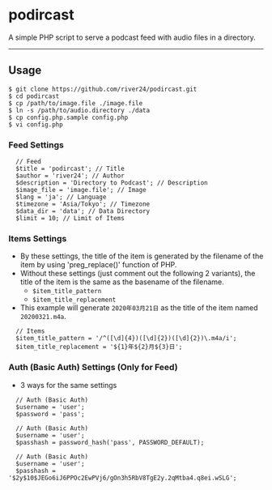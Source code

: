 # podircast

A simple PHP script to serve a podcast feed with audio files in a directory.

---

## Usage

```
$ git clone https://github.com/river24/podircast.git
$ cd podircast
$ cp /path/to/image.file ./image.file
$ ln -s /path/to/audio.directory ./data
$ cp config.php.sample config.php
$ vi config.php
```

### Feed Settings

```
  // Feed
  $title = 'podircast'; // Title
  $author = 'river24'; // Author
  $description = 'Directory to Podcast'; // Description
  $image_file = 'image.file'; // Image
  $lang = 'ja'; // Language
  $timezone = 'Asia/Tokyo'; // Timezone
  $data_dir = 'data'; // Data Directory
  $limit = 10; // Limit of Items
```

### Items Settings

- By these settings, the title of the item is generated by the filename of the item by using 'preg_replace()' function of PHP.
- Without these settings (just comment out the following 2 variants), the title of the item is the same as the basename of the filename.
    - `$item_title_pattern`
    - `$item_title_replacement`
- This example will generate `2020年03月21日` as the title of the item named `20200321.m4a`.

```
  // Items
  $item_title_pattern = '/^([\d]{4})([\d]{2})([\d]{2})\.m4a/i';
  $item_title_replacement = '${1}年${2}月${3}日';
```

### Auth (Basic Auth) Settings (Only for Feed)

- 3 ways for the same settings

```
  // Auth (Basic Auth)
  $username = 'user';
  $password = 'pass';
```

```
  // Auth (Basic Auth)
  $username = 'user';
  $passhash = password_hash('pass', PASSWORD_DEFAULT);
```

```
  // Auth (Basic Auth)
  $username = 'user';
  $passhash = '$2y$10$JEGo6iJ6PPOc2EwPVj6/gOn3h5RbV8TgE2y.2qMtba4.q8ei.wSLG';
```

